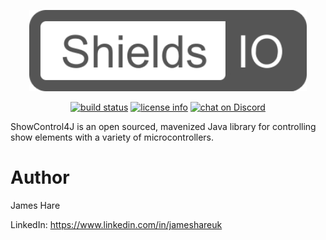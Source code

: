 <p align="center">
    <img src="https://raw.githubusercontent.com/badges/shields/master/readme-logo.svg?sanitize=true"
        height="130">
</p>

<p align="center">
    <a href="https://travis-ci.com/ShowControl4J/showcontrol4j">
        <img src="https://travis-ci.com/ShowControl4J/showcontrol4j.svg?branch=main" alt="build status"></a>
  <a href="https://github.com/ShowControl4J/showcontrol4j/blob/main/LICENSE">
        <img src="https://img.shields.io/github/license/showcontrol4j/showcontrol4j" alt="license info"></a>
    <a href="https://discord.gg/D9FBxsW8Gq">
        <img src="https://img.shields.io/discord/833746556481568798?logo=discord" alt="chat on Discord"></a>
</p>

ShowControl4J is an open sourced, mavenized Java library for controlling show elements with a variety of microcontrollers.

# Author
James Hare

LinkedIn: https://www.linkedin.com/in/jameshareuk
